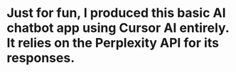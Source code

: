 # Just for fun, I produced this basic AI chatbot app using Cursor AI entirely. It relies on the Perplexity API for its responses.
